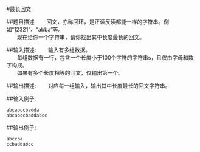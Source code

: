 #最长回文

##题目描述
　　回文，亦称回环，是正读反读都能一样的字符串。例如“12321”、“abba”等。<br>
　　现在给你一个字符串，请你找出其中长度最长的回文。

##输入描述:
　　输入有多组数据。<br>
　　每组数据有一行，包含一个长度小于100个字符的字符串s，且仅由字母和数字构成。<br>
　　如果有多个长度相等的回文，仅输出第一个。


##输出描述:
　　对应每一组输入，输出其中长度最长的回文字符串。

##输入例子:
```
abcabccbadda
abcabccbaddabcc
```

##输出例子:
```
abccba
ccbaddabcc
```
